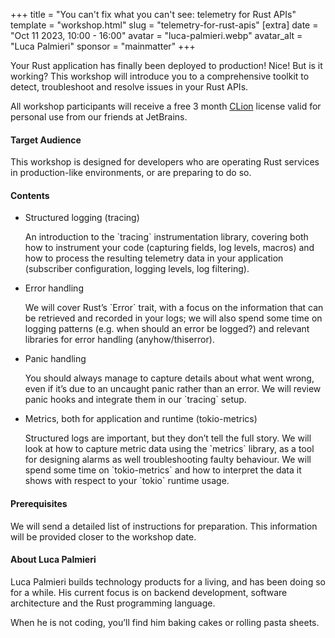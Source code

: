 +++
title = "You can't fix what you can't see: telemetry for Rust APIs"
template = "workshop.html"
slug = "telemetry-for-rust-apis"
[extra]
	date = "Oct 11 2023, 10:00 - 16:00"
	avatar = "luca-palmieri.webp"
	avatar_alt = "Luca Palmieri"
	sponsor = "mainmatter"
+++

<p>
	Your Rust application has finally been deployed to production! Nice! But is it working? This workshop will introduce you to a comprehensive toolkit to detect, troubleshoot and resolve issues in your Rust APIs.
</p>
<p>All workshop participants will receive a free 3 month <a href="https://www.jetbrains.com/clion/" target="_blank">CLion</a> license valid for personal use from our friends at JetBrains.</p>
<h4>Target Audience</h4>
<p>
This workshop is designed for developers who are operating Rust services in production-like environments, or are preparing to do so.
</p>
<h4>Contents</h4>
<ul>
	<li>
		<p>Structured logging (tracing)</p>
		<p>An introduction to the `tracing` instrumentation library, covering both how to instrument your code (capturing fields, log levels, macros) and how to process the resulting telemetry data in your application (subscriber configuration, logging levels, log filtering).</p>
	</li>
	<li>
		<p>Error handling</p>
		<p>We will cover Rust’s `Error` trait, with a focus on the information that can be retrieved and recorded in your logs; we will also spend some time on logging patterns (e.g. when should an error be logged?) and relevant libraries for error handling (anyhow/thiserror).</p>
	</li>
	<li>
		<p>Panic handling</p>
		<p>You should always manage to capture details about what went wrong, even if it’s due to an uncaught panic rather than an error. We will review panic hooks and integrate them in our `tracing` setup.</p>
	</li>
	<li>
		<p>Metrics, both for application and runtime (tokio-metrics)</p>
		<p>Structured logs are important, but they don’t tell the full story. We will look at how to capture metric data using the `metrics` library, as a tool for designing alarms as well troubleshooting faulty behaviour. We will spend some time on `tokio-metrics` and how to interpret the data it shows with respect to your `tokio` runtime usage.</p>
	</li>
</ul>
<h4>Prerequisites</h4>
<p>We will send a detailed list of instructions for preparation. 
This information will be provided closer to the workshop date.</p>
<h4>About Luca Palmieri</h4>
<p>Luca Palmieri builds technology products for a living, and has been doing so for a while. His current focus is on backend development, software architecture and the Rust programming language.</p>
<p>
When he is not coding, you’ll find him baking cakes or rolling pasta sheets.
</p>

